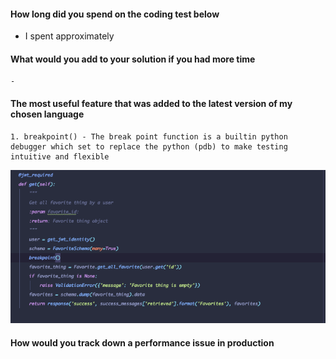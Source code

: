 ####  How long did you spend on the coding test below
- I spent approximately

####  What would you add to your solution if you had more time
    - 
#### The most useful feature that was added to the latest version of my chosen language
    1. breakpoint() - The break point function is a builtin python debugger which set to replace the python (pdb) to make testing intuitive and flexible
  ![breakpoint uses-case](breakpoint.png)


#### How would you track down a performance issue in production